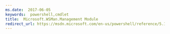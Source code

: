 ```yaml
---
ms.date:  2017-06-05
keywords:  powershell,cmdlet
title:  Microsoft.WSMan.Management Module
redirect_url: https://msdn.microsoft.com/en-us/powershell/reference/5.1/microsoft.wsman.management/microsoft.wsman.management
---
```


